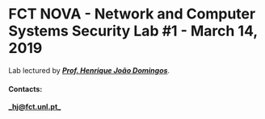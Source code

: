 # FCT NOVA - Network and Computer Systems Security Lab #1 - March 14, 2019

Lab lectured by [**_Prof. Henrique João Domingos_**](http://asc.di.fct.unl.pt/~hj/).

#### Contacts:

[**_hj@fct.unl.pt_**](mailto:hj@fct.unl.pt)